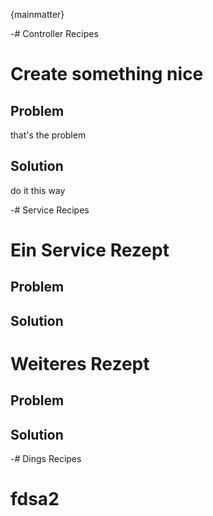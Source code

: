 {mainmatter}

-# Controller Recipes

# Create something nice

## Problem

that's the problem

## Solution

do it this way


-# Service Recipes

# Ein Service Rezept

## Problem

## Solution

# Weiteres Rezept

## Problem

## Solution


-# Dings Recipes

# fdsa2